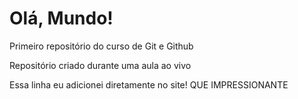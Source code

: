 # Olá, Mundo!
 Primeiro repositório do curso de Git e Github

Repositório criado durante uma aula ao vivo

Essa linha eu adicionei diretamente no site! QUE IMPRESSIONANTE
